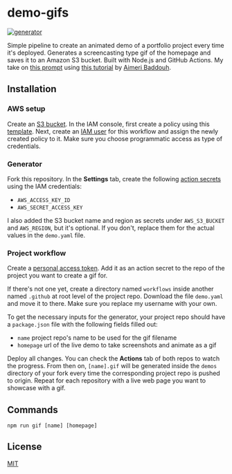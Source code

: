 # demo-gifs
[![generator][workflow]][workflow-url]

Simple pipeline to create an animated demo of a portfolio project every time it's deployed. Generates a screencasting type gif of the homepage and saves it to an Amazon S3 bucket. Built with Node.js and GitHub Actions. My take on [this prompt](https://www.codementor.io/projects/web/build-a-screenshot-pipeline-c22ccscro8) using [this tutorial](https://dev.to/aimerib/using-puppeteer-to-make-animated-gifs-of-page-scrolls-1lko) by [Aimeri Baddouh](https://www.slothcrew.com/).


## Installation

### AWS setup
Create an [S3 bucket](https://docs.aws.amazon.com/AmazonS3/latest/userguide/creating-bucket.html). In the IAM console, first create a policy using this [template](https://docs.aws.amazon.com/IAM/latest/UserGuide/reference_policies_examples_s3_rw-bucket.html). Next, create an [IAM user](https://docs.aws.amazon.com/IAM/latest/UserGuide/id_users_create.html) for this workflow and assign the newly created policy to it. Make sure you choose programmatic access as type of credentials.

### Generator
Fork this repository. In the **Settings** tab, create the following [action secrets](https://github.com/claudiacachayosorio/demo-gifs/settings/secrets/actions) using the IAM credentials:
* `AWS_ACCESS_KEY_ID`
* `AWS_SECRET_ACCESS_KEY`

I also added the S3 bucket name and region as secrets under `AWS_S3_BUCKET` and `AWS_REGION`, but it's optional. If you don't, replace them for the actual values in the `demo.yaml` file.

### Project workflow
Create a [personal access token](https://docs.github.com/en/github/authenticating-to-github/keeping-your-account-and-data-secure/creating-a-personal-access-token). Add it as an action secret to the repo of the project you want to create a gif for.

If there's not one yet, create a directory named `workflows` inside another named `.github` at root level of the project repo. Download the file `demo.yaml` and move it to there. Make sure you replace my username with your own.

To get the necessary inputs for the generator, your project repo should have a `package.json` file with the following fields filled out:
* `name` project repo's name to be used for the gif filename
* `homepage` url of the live demo to take screenshots and animate as a gif

Deploy all changes. You can check the **Actions** tab of both repos to watch the progress. From then on, `[name].gif` will be generated inside the `demos` directory of your fork every time the corresponding project repo is pushed to origin. Repeat for each repository with a live web page you want to showcase with a gif.


## Commands
````
npm run gif [name] [homepage]
````

## License
[MIT](https://choosealicense.com/licenses/mit/)


[workflow]: https://github.com/claudiacachayosorio/demo-gifs/actions/workflows/generator.yaml/badge.svg
[workflow-url]: https://github.com/claudiacachayosorio/demo-gifs/actions/workflows/generator.yaml
